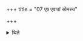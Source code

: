 +++
title = "07 एष एवापां सोमस्य"

+++

<details><summary>थिते</summary>

एष एवापां सोमस्य च पन्थाः ७
</details>
